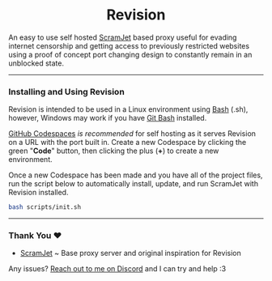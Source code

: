 <h1 align="center">Revision</h1>

An easy to use self hosted [ScramJet](https://github.com/MercuryWorkshop/ScramJet) based proxy useful for evading internet censorship and getting access to previously restricted websites using a proof of concept port changing design to constantly remain in an unblocked state.

---

### Installing and Using Revision
Revision is intended to be used in a Linux environment using [Bash](https://en.wikipedia.org/wiki/Bash_(Unix_shell)) (.sh), however, Windows may work if you have [Git Bash](https://git-scm.com/downloads) installed.

[GitHub Codespaces](https://github.com/codespaces) _is recommended_ for self hosting as it serves Revision on a URL with the port built in. Create a new Codespace by clicking the green "**Code**" button, then clicking the plus (**+**) to create a new environment.

Once a new Codespace has been made and you have all of the project files, run the script below to automatically install, update, and run ScramJet with Revision installed.
```bash
bash scripts/init.sh
```

---

### Thank You ❤️
- [ScramJet](https://github.com/MercuryWorkshop/ScramJet) ~ Base proxy server and original inspiration for Revision

Any issues? [Reach out to me on Discord](https://discord.com/users/1002377371892072498) and I can try and help :3
